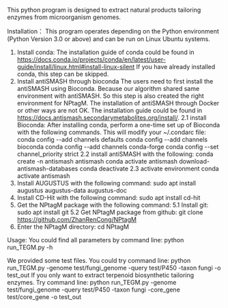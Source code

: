 This python program is designed to extract natural products tailoring enzymes from microorganism genomes.

Installation：
This program operates depending on the Python environment (Python Version 3.0 or above) and can be run on Linux Ubuntu systems.
1. Install conda:
   The installation guide of conda could be found in https://docs.conda.io/projects/conda/en/latest/user-guide/install/linux.html#install-linux-silent
   If you have already installed conda, this step can be skipped.
2. Install antiSMASH through bioconda
   The users need to first install the antiSMASH using Bioconda. Because our algorithm shared same environment with antiSMASH. So this step is also created the right environment for NPtagM. The installation of antiSMASH through Docker or other ways are not OK.
   The installation guide could be found in https://docs.antismash.secondarymetabolites.org/install/.
   2.1 install Bioconda:
       After installing conda, perform a one-time set up of Bioconda with the following commands. This will modify your ~/.condarc file:
       conda config --add channels defaults
       conda config --add channels bioconda
       conda config --add channels conda-forge
       conda config --set channel_priority strict
   2.2 install antiSMASH with the following:
       conda create -n antismash antismash
       conda activate antismash
       download-antismash-databases
       conda deactivate
   2.3 activate environment
       conda activate antismash
3. Install AUGUSTUS with the following command:
   sudo apt install augustus augustus-data augustus-doc
4. Install CD-Hit with the following command:
   sudo apt install cd-hit
5. Get the NPtagM package with the following command:
   5.1 Install git:
      sudo apt install git
   5.2 Get NPtagM package from github:
      git clone https://github.com/ZhanRenCong/NPtagM
7. Enter the NPtagM directory:
   cd NPtagM

Usage:
You could find all parameters by command line:
python run_TEGM.py -h

We provided some test files. You could try command line:
python run_TEGM.py -genome test/fungi_genome -query test/P450 -taxon fungi -o test_out
If you only want to extract terpenoid biosynthetic tailoring enzymes. Try command line:
python run_TEGM.py -genome test/fungi_genome -query test/P450 -taxon fungi -core_gene test/core_gene -o test_out
